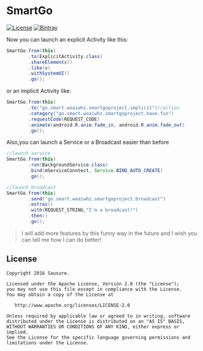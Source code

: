 # SmartGo
[![License](https://img.shields.io/badge/license-Apache%202.0-blue.svg)](https://github.com/Sausure/SmartGo/blob/master/LICENSE.txt)
[![Bintray](https://img.shields.io/bintray/v/sausure/maven/SmartGo.svg?maxAge=2592000)](https://github.com/Sausure/SmartGo)

Now you can launch an explicit Activity like this:
```java
SmartGo.from(this)
        .to(ExplicitActivity.class)
        .shareElements()
        .like(v)
        .withSystemUI()
        .go();
```
or an implicit Activity like:
```java
SmartGo.from(this)
        .to("go.smart.woaiwhz.smartgoproject.implicit")//action
        .category("go.smart.woaiwhz.smartgoproject.have.fun")
        .requestCode(REQUEST_CODE)
        .animate(android.R.anim.fade_in, android.R.anim.fade_out)
        .go();
```
Also,you can launch a Service or a Broadcast easier than before
```java
//launch service
SmartGo.from(this)
        .run(BackgroundService.class)
        .bind(mServiceConntect, Service.BIND_AUTO_CREATE)
        .go();

//launch broadcast
SmartGo.from(this)
        .send("go.smart.woaiwhz.smartgoproject.broadcast")
        .extras()
        .with(REQUEST_STRING,"I'm a broadcast!")
        .then()
        .go();
```
> I will add more features by this funny way in the future and I wish you can tell me how I can do better!

License
-------

    Copyright 2016 Sausure.

    Licensed under the Apache License, Version 2.0 (the "License");
    you may not use this file except in compliance with the License.
    You may obtain a copy of the License at

       http://www.apache.org/licenses/LICENSE-2.0

    Unless required by applicable law or agreed to in writing, software
    distributed under the License is distributed on an "AS IS" BASIS,
    WITHOUT WARRANTIES OR CONDITIONS OF ANY KIND, either express or implied.
    See the License for the specific language governing permissions and
    limitations under the License.

